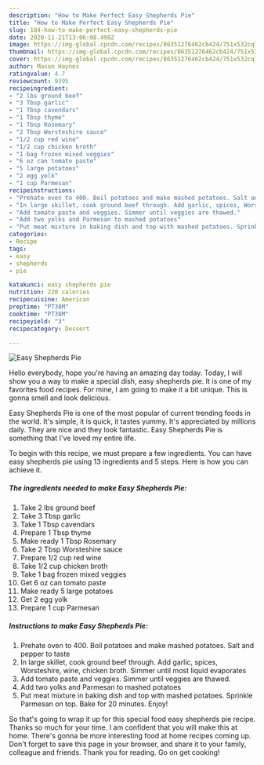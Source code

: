 ```yaml
---
description: "How to Make Perfect Easy Shepherds Pie"
title: "How to Make Perfect Easy Shepherds Pie"
slug: 184-how-to-make-perfect-easy-shepherds-pie
date: 2020-11-21T13:06:08.498Z
image: https://img-global.cpcdn.com/recipes/86351276462cb424/751x532cq70/easy-shepherds-pie-recipe-main-photo.jpg
thumbnail: https://img-global.cpcdn.com/recipes/86351276462cb424/751x532cq70/easy-shepherds-pie-recipe-main-photo.jpg
cover: https://img-global.cpcdn.com/recipes/86351276462cb424/751x532cq70/easy-shepherds-pie-recipe-main-photo.jpg
author: Mason Haynes
ratingvalue: 4.7
reviewcount: 9395
recipeingredient:
- "2 lbs ground beef"
- "3 Tbsp garlic"
- "1 Tbsp cavendars"
- "1 Tbsp thyme"
- "1 Tbsp Rosemary"
- "2 Tbsp Worsteshire sauce"
- "1/2 cup red wine"
- "1/2 cup chicken broth"
- "1 bag frozen mixed veggies"
- "6 oz can tomato paste"
- "5 large potatoes"
- "2 egg yolk"
- "1 cup Parmesan"
recipeinstructions:
- "Prehate oven to 400. Boil potatoes and make mashed potatoes. Salt and pepper to taste"
- "In large skillet, cook ground beef through. Add garlic, spices, Worsteshire, wine, chicken broth. Simmer until most liquid evaporates"
- "Add tomato paste and veggies. Simmer until veggies are thawed."
- "Add two yolks and Parmesan to mashed potatoes"
- "Put meat mixture in baking dish and top with mashed potatoes. Sprinkle Parmesan on top. Bake for 20 minutes. Enjoy!"
categories:
- Recipe
tags:
- easy
- shepherds
- pie

katakunci: easy shepherds pie 
nutrition: 220 calories
recipecuisine: American
preptime: "PT38M"
cooktime: "PT38M"
recipeyield: "3"
recipecategory: Dessert

---
```



![Easy Shepherds Pie](https://img-global.cpcdn.com/recipes/86351276462cb424/751x532cq70/easy-shepherds-pie-recipe-main-photo.jpg)

Hello everybody, hope you're having an amazing day today. Today, I will show you a way to make a special dish, easy shepherds pie. It is one of my favorites food recipes. For mine, I am going to make it a bit unique. This is gonna smell and look delicious.



Easy Shepherds Pie is one of the most popular of current trending foods in the world. It's simple, it is quick, it tastes yummy. It's appreciated by millions daily. They are nice and they look fantastic. Easy Shepherds Pie is something that I've loved my entire life.


To begin with this recipe, we must prepare a few ingredients. You can have easy shepherds pie using 13 ingredients and 5 steps. Here is how you can achieve it.

<!--inarticleads1-->

##### The ingredients needed to make Easy Shepherds Pie:

1. Take 2 lbs ground beef
1. Take 3 Tbsp garlic
1. Take 1 Tbsp cavendars
1. Prepare 1 Tbsp thyme
1. Make ready 1 Tbsp Rosemary
1. Take 2 Tbsp Worsteshire sauce
1. Prepare 1/2 cup red wine
1. Take 1/2 cup chicken broth
1. Take 1 bag frozen mixed veggies
1. Get 6 oz can tomato paste
1. Make ready 5 large potatoes
1. Get 2 egg yolk
1. Prepare 1 cup Parmesan




<!--inarticleads2-->

##### Instructions to make Easy Shepherds Pie:

1. Prehate oven to 400. Boil potatoes and make mashed potatoes. Salt and pepper to taste
1. In large skillet, cook ground beef through. Add garlic, spices, Worsteshire, wine, chicken broth. Simmer until most liquid evaporates
1. Add tomato paste and veggies. Simmer until veggies are thawed.
1. Add two yolks and Parmesan to mashed potatoes
1. Put meat mixture in baking dish and top with mashed potatoes. Sprinkle Parmesan on top. Bake for 20 minutes. Enjoy!




So that's going to wrap it up for this special food easy shepherds pie recipe. Thanks so much for your time. I am confident that you will make this at home. There's gonna be more interesting food at home recipes coming up. Don't forget to save this page in your browser, and share it to your family, colleague and friends. Thank you for reading. Go on get cooking!
